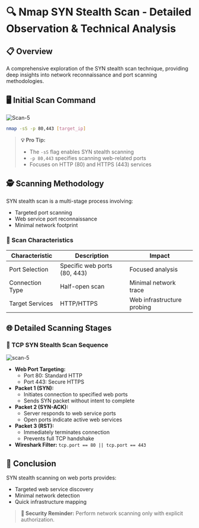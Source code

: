 # 🔍 Nmap SYN Stealth Scan - Detailed Observation & Technical Analysis

## 📋 Overview
A comprehensive exploration of the SYN stealth scan technique, providing deep insights into network reconnaissance and port scanning methodologies.

## 🖥️ Initial Scan Command
![Scan-5](https://github.com/user-attachments/assets/a1c64299-cb4d-4b09-98a2-feda8798c95f)

```bash
nmap -sS -p 80,443 [target_ip]
```

> **💡 Pro Tip:**
> - The `-sS` flag enables SYN stealth scanning
> - `-p 80,443` specifies scanning web-related ports
> - Focuses on HTTP (80) and HTTPS (443) services

## 🕵️ Scanning Methodology
SYN stealth scan is a multi-stage process involving:
- Targeted port scanning
- Web service port reconnaissance
- Minimal network footprint

### 🔬 Scan Characteristics
| Characteristic | Description | Impact |
|---------------|-------------|--------|
| Port Selection | Specific web ports (80, 443) | Focused analysis |
| Connection Type | Half-open scan | Minimal network trace |
| Target Services | HTTP/HTTPS | Web infrastructure probing |

## 🌐 Detailed Scanning Stages

### 🔄 TCP SYN Stealth Scan Sequence
![scan-5](https://github.com/user-attachments/assets/b4bc810c-c726-40aa-9f12-a320dcf6c53d)

- **Web Port Targeting:**
  - Port 80: Standard HTTP
  - Port 443: Secure HTTPS
- **Packet 1 (SYN):** 
  - Initiates connection to specified web ports
  - Sends SYN packet without intent to complete
- **Packet 2 (SYN-ACK):**
  - Server responds to web service ports
  - Open ports indicate active web services
- **Packet 3 (RST):**
  - Immediately terminates connection
  - Prevents full TCP handshake
- **Wireshark Filter:** `tcp.port == 80 || tcp.port == 443`

## 🏁 Conclusion
SYN stealth scanning on web ports provides:
- Targeted web service discovery
- Minimal network detection
- Quick infrastructure mapping

> **🚨 Security Reminder:**
> Perform network scanning only with explicit authorization.
